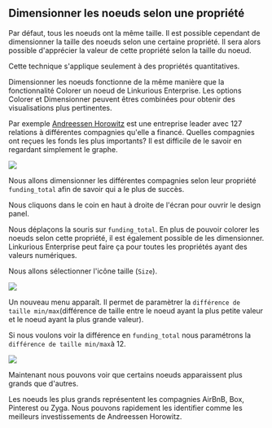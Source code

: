 ## Dimensionner les noeuds selon une propriété

Par défaut, tous les noeuds ont la même taille. Il est possible cependant de dimensionner la taille des noeuds selon une certaine propriété. Il sera alors possible d'apprécier la valeur de cette propriété selon la taille du noeud.

Cette technique s'applique seulement à des propriétés quantitatives.

Dimensionner les noeuds fonctionne de la même manière que la fonctionnalité Colorer un noeud de Linkurious Enterprise. Les options Colorer et Dimensionner peuvent êtres combinées pour obtenir des visualisations plus pertinentes. 

Par exemple [Andreessen Horowitz](http://a16z.com/) est une entreprise leader avec 127 relations à différentes compagnies qu'elle a financé. Quelles compagnies ont reçues les fonds les plus importants? Il est difficile de le savoir en regardant simplement le graphe.

![](https://github.com/Linkurious/linkurious-enterprise-manual/raw/master/en/style/A.png)

Nous allons dimensionner les différentes compagnies selon leur propriété ```funding_total``` afin de savoir qui a le plus de succès. 

Nous cliquons dans le coin en haut à droite de l'écran pour ouvrir le design panel.


Nous déplaçons la souris sur ```funding_total```. En plus de pouvoir colorer les noeuds selon cette propriété, il est également possible de les dimensionner. Linkurious Enterprise peut faire ça pour toutes les propriétés ayant des valeurs numériques.

Nous allons sélectionner l'icône taille (```Size```).

![](https://github.com/Linkurious/linkurious-enterprise-manual/raw/master/en/style/B.png)


Un nouveau menu apparaît. Il permet de paramètrer la ```différence de taille min/max```(différence de taille entre le noeud ayant la plus petite valeur et le noeud ayant la plus grande valeur).

Si nous voulons voir la différence en ```funding_total``` nous paramétrons la  ```différence de taille min/max```à 12.

![](https://github.com/Linkurious/linkurious-enterprise-manual/raw/master/en/style/C.png)

Maintenant nous pouvons voir que certains noeuds apparaissent plus grands que d'autres.

Les noeuds les plus grands représentent les compagnies AirBnB, Box, Pinterest ou Zyga. Nous pouvons rapidement les identifier comme les meilleurs investissements de Andreessen Horowitz. 